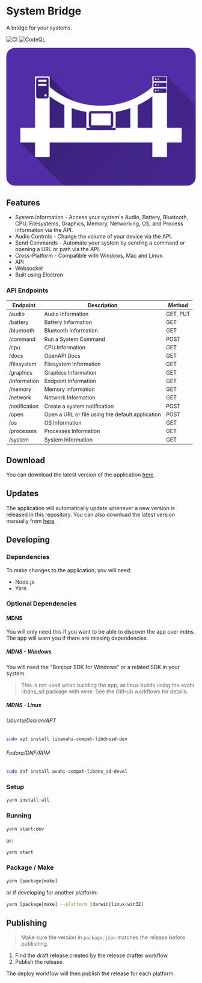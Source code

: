 # System Bridge

A bridge for your systems.

![CI](https://github.com/timmo001/system-bridge/workflows/CI/badge.svg) ![CodeQL](https://github.com/timmo001/system-bridge/workflows/CodeQL/badge.svg)

![Logo](./public/system-bridge-rect.png)

## Features

- System Information - Access your system's Audio, Battery, Bluetooth, CPU,
 Filesystems, Graphics, Memory, Networking, OS, and Process information via the
 API.
- Audio Controls - Change the volume of your device via the API.
- Send Commands - Automate your system by sending a command or opening a URL or
 path via the API.
- Cross-Platform - Compatible with Windows, Mac and Linux.
- API
- Websocket
- Built using Electron

### API Endpoints

| Endpoint      | Description                                      | Method   |
| ------------  | ------------------------------------------------ | -------- |
| /audio        | Audio Information                                | GET, PUT |
| /battery      | Battery Information                              | GET      |
| /bluetooth    | Bluetooth Information                            | GET      |
| /command      | Run a System Command                             | POST     |
| /cpu          | CPU Information                                  | GET      |
| /docs         | OpenAPI Docs                                     | GET      |
| /filesystem   | Filesystem Information                           | GET      |
| /graphics     | Graphics Information                             | GET      |
| /information  | Endpoint Information                             | GET      |
| /memory       | Memory Information                               | GET      |
| /network      | Network Information                              | GET      |
| /notification | Create a system notification                     | POST     |
| /open         | Open a URL or file using the default application | POST     |
| /os           | OS Information                                   | GET      |
| /processes    | Processes Information                            | GET      |
| /system       | System Information                               | GET      |

## Download

You can download the latest version of the application [here](https://github.com/timmo001/system-bridge/releases).

## Updates

The application will automatically update whenever a new version is released in
this repository. You can also download the latest version manually from [here](https://github.com/timmo001/system-bridge/releases).

## Developing

### Dependencies

To make changes to the application, you will need:

- Node.js
- Yarn

### Optional Dependencies

#### MDNS

You will only need this if you want to be able to discover the app over mdns.
The app will warn you if there are missing dependencies.

##### MDNS - Windows

You will need the "Bonjour SDK for Windows" or a related SDK in your system.

> This is not used when building the app, as linux builds using the avahi
> libdns_sd package with wine. See the GitHub workflows for details.

##### MDNS - Linux

###### Ubuntu/Debian/APT

```bash
sudo apt install libavahi-compat-libdnssd-dev
```

###### Fedora/DNF/RPM

```bash
sudo dnf install avahi-compat-libdns_sd-devel
```

### Setup

```bash
yarn install:all
```

### Running

```bash
yarn start:dev
```

or:

```bash
yarn start
```

### Package / Make

```bash
yarn [package|make]
```

or if developing for another platform:

```bash
yarn [package|make] --platform [darwin|linux|win32]
```

## Publishing

> Make sure the version in `package.json` matches the release before publishing.

1. Find the draft release created by the release drafter workflow.
1. Publish the release.

The deploy workflow will then publish the release for each platform.
